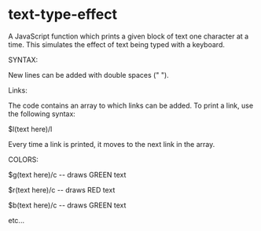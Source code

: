 # text-type-effect
A JavaScript function which prints a given block of text one character at a time.
This simulates the effect of text being typed with a keyboard.

SYNTAX:

New lines can be added with double spaces ("  ").

Links:

The code contains an array to which links can be added. To print a link, use the following syntax:

$l(text here)/l

Every time a link is printed, it moves to the next link in the array. 

COLORS:

$g(text here)/c -- draws GREEN text

$r(text here)/c -- draws RED text

$b(text here)/c -- draws GREEN text

etc...
